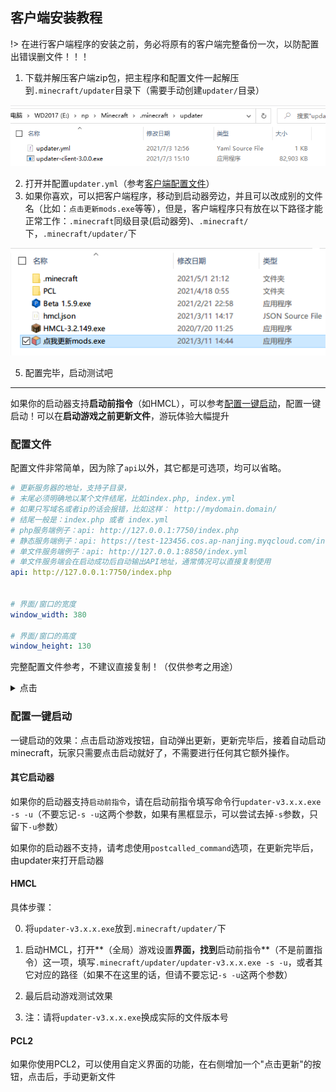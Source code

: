 ## 客户端安装教程

!> 在进行客户端程序的安装之前，务必将原有的客户端完整备份一次，以防配置出错误删文件！！！

1. 下载并解压客户端zip包，把主程序和配置文件一起解压到`.minecraft/updater`目录下（需要手动创建`updater/`目录）

![client-inside-updater](客户端安装教程.assets/client-inside-updater.png)

2. 打开并配置`updater.yml`（参考[客户端配置文件](#配置文件)）
3. 如果你喜欢，可以把客户端程序，移动到启动器旁边，并且可以改成别的文件名（比如：`点击更新mods.exe`等等），但是，客户端程序只有放在以下路径才能正常工作：`.minecraft`同级目录(启动器旁)、`.minecraft/`下，`.minecraft/updater/`下

![out_mcdir](客户端安装教程.assets/out_mcdir.png)

5. 配置完毕，启动测试吧

---

 如果你的启动器支持**启动前指令**（如HMCL），可以参考[配置一键启动](#配置一键启动)，配置一键启动！可以在**启动游戏之前更新文件**，游玩体验大幅提升

### 配置文件

配置文件非常简单，因为除了`api`以外，其它都是可选项，均可以省略。

```yaml
# 更新服务器的地址，支持子目录，
# 末尾必须明确地以某个文件结尾，比如index.php, index.yml
# 如果只写域名或者ip的话会报错，比如这样： http://mydomain.domain/
# 结尾一般是：index.php 或者 index.yml
# php服务端例子：api: http://127.0.0.1:7750/index.php
# 静态服务端例子：api: https://test-123456.cos.ap-nanjing.myqcloud.com/index.yml
# 单文件服务端例子：api: http://127.0.0.1:8850/index.yml
# 单文件服务端会在启动成功后自动输出API地址，通常情况可以直接复制使用
api: http://127.0.0.1:7750/index.php


# 界面/窗口的宽度
window_width: 380

# 界面/窗口的高度
window_height: 130
```

完整配置文件参考，不建议直接复制！（仅供参考之用途）
<details>
<summary auto>点击</summary>

```yaml
# 更新服务器的地址，支持子目录，
# 末尾必须明确地以某个文件结尾，比如index.php, index.yml
# 如果只写域名或者ip的话会报错，比如这样： http://mydomain.domain/
# 结尾一般是：index.php 或者 index.yml
# php服务端例子：api: http://127.0.0.1:7750/index.php
# 静态服务端例子：api: https://test-123456.cos.ap-nanjing.myqcloud.com/index.yml
# 单文件服务端例子：api: http://127.0.0.1:8850/index.yml
# 单文件服务端会在启动成功后自动输出API地址，通常情况可以直接复制使用
api: http://127.0.0.1:7750/index.php

# 自定义界面的加载路径，一般是一个相对地址（起始路径: .minecraft/updater）
# 此项必须要指向一个.html文件，比如: assets: 'ui/index.html'
assets: ui/index.html

# 自定义图标文件，，一般是一个相对地址（起始路径: .minecraft/updater）
# 支持png和ico格式，比如: assets: 'ui/icon.p'
icon: ui/icon.png

# 是否自动打开devtools（通常做自定义界面会用到）
# 手动打开方式：Ctrl+Shift+I
dev_tools: true

# 界面/窗口的宽度
window_width: 380

# 界面/窗口的高度
window_height: 130

# 更新完成后，软件退出之前执行的指令
# 可以用来打开启动器等
# 高阶的用法请参考Windows的cmd命令
# 如果需要异步启动程序，可以不用start启动
# 而是在此配置项的最前面加一个+号，代表不阻塞执行
postcalled_command: start https://www.mcbbs.net

# 报错时（网络问题、配置文件等问题出现时），屏幕上显示的自定义错误信息
# 可引导玩家前往官网或者加群
error_message: '是否需要打开服务器官网下载完整客户端?'

# 报错时，当点击屏幕上显示的自定义错误信息下面 确定按钮 后，执行的指令
# 可直接打开某个链接或者执行某个程序
# 只有当error_message存在时error_help才有效
error_help: start https://www.mcbbs.net

# 设置了更新完毕后，窗口延迟多少ms退出
visible_time:  1500

# 文件更新完毕后是否是否不自动退出（需要手动点叉）
# 在开发/调试界面时非常有用。
hold_ui: true

# 前端Cookies持久化保存，会保存到这个文件名里
# 如果要做接入其它网站登录的话，保存Cookies是个很有用的功能
# 就可以实现三方网站记住账号和密码了
persistent_cookies: cookies.yml

# ip打码，开启后，所有弹框中的ip域名部分，会使用星号*代替
# 防止更新服务端地址显示在提示框中泄露
# 注：日志中的ip域名不受此影响
ip_mask: true
```

</details>

### 配置一键启动

一键启动的效果：点击启动游戏按钮，自动弹出更新，更新完毕后，接着自动启动minecraft，玩家只需要点击启动就好了，不需要进行任何其它额外操作。

#### 其它启动器

如果你的启动器支持`启动前指令`，请在启动前指令填写命令行`updater-v3.x.x.exe -s -u`（不要忘记`-s -u`这两个参数，如果有黑框显示，可以尝试去掉`-s`参数，只留下`-u`参数）

如果你的启动器不支持，请考虑使用`postcalled_command`选项，在更新完毕后，由updater来打开启动器

#### HMCL

具体步骤：

0. 将`updater-v3.x.x.exe`放到`.minecraft/updater/`下

1. 启动HMCL，打开**（全局）游戏设置**界面，找到**启动前指令**（不是前置指令）这一项，填写`.minecraft/updater/updater-v3.x.x.exe -s -u`，或者其它对应的路径（如果不在这里的话，但请不要忘记`-s -u`这两个参数）

2. 最后启动游戏测试效果

3. 注：请将`updater-v3.x.x.exe`换成实际的文件版本号

#### PCL2

如果你使用PCL2，可以使用自定义界面的功能，在右侧增加一个"点击更新"的按钮，点击后，手动更新文件